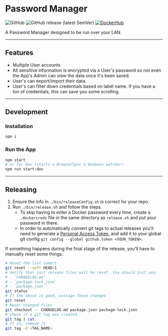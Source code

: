 # Password Manager

![GitHub](https://img.shields.io/github/license/the0neWhoKnocks/password-manager?color=%237ea01a&style=for-the-badge)
![GitHub release (latest SemVer)](https://img.shields.io/github/v/release/the0neWhoKnocks/password-manager?sort=semver&style=for-the-badge)
[![DockerHub](https://img.shields.io/static/v1?label=Docker&message=Hub&color=blue&style=for-the-badge&logo=docker)](https://hub.docker.com/repository/docker/theonewhoknocks/password-manager)

A Password Manager designed to be run over your LAN.

---

## Features

- Multiple User accounts
- All sensitive information is encrypted via a User's password so not even the
App's Admin can view the data once it's been saved.
- User's can export/import their data.
- User's can filter down credentials based on label name. If you have a ton of
credentials, this can save you some scrolling.

---

## Development

### Installation

```sh
npm i
```

### Run the App

```sh
npm start
# or for Dev (starts a BrowserSync & Nodemon watcher)
npm run start:dev
```

---

## Releasing

1. Ensure the info in `./bin/releaseConfig.sh` is correct for your repo.
1. Run `./bin/release.sh` and follow the steps.
   - To skip having to enter a Docker password every time, create a
   `.dockercreds` file in the same directory as `release.sh` and put your
   password in there.
   - In order to automatically convert git tags to actual releases you'll need
   to generate a [Personal Access Token](https://github.com/settings/tokens),
   and add it to your global git config `git config --global github.token <YOUR_TOKEN>`.

If something happens during the final stage of the release, you'll have to
manually reset some things.
```sh
# Reset the last commit
git reset --soft HEAD~1
# Verify that just release files will be reset. You should just see:
# - `CHANGELOG.md`
# - `package-lock.json`
# - `package.json`
git status
# If the above is good, unstage those changes
git reset
# Reset changed files
git checkout -- CHANGELOG.md package.json package-lock.json
# Check if a git tag was created
git tag | cat
# If so, remove it
git tag -d <TAG_NAME>
```
